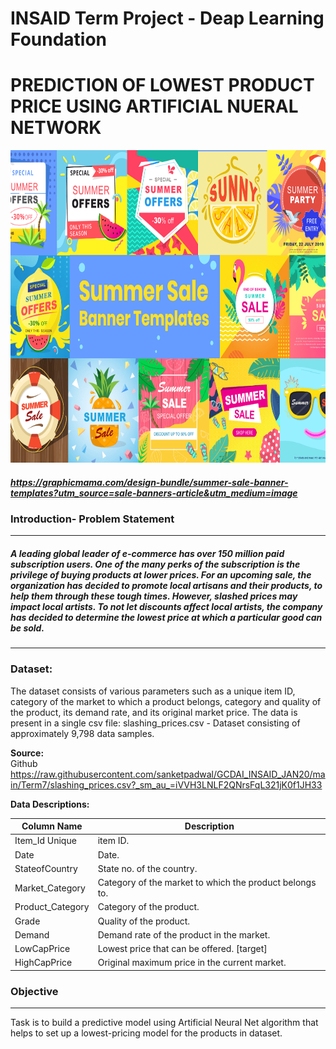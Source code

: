 # INSAID Term Project - Deap Learning Foundation
# **PREDICTION OF LOWEST PRODUCT PRICE USING ARTIFICIAL NUERAL NETWORK**
<img src="https://github.com/sanketpadwal/GCDAI_INSAID_JAN20/blob/main/Term7/60184848bf83e-Summer%20Sale%20Banner%20Templates.png?raw=true" width="1000" height="500" />

##### https://graphicmama.com/design-bundle/summer-sale-banner-templates?utm_source=sale-banners-article&utm_medium=image



### **Introduction- Problem Statement**
---
##### A leading global leader of e-commerce has over 150 million paid subscription users. One of the many perks of the subscription is the privilege of buying products at lower prices. For an upcoming sale, the organization has decided to promote local artisans and their products, to help them through these tough times. However, slashed prices may impact local artists. To not let discounts affect local artists, the company has decided to determine the lowest price at which a particular good can be sold.
---

### **Dataset:**
The dataset consists of various parameters such as a unique item ID, category of the market to which a product belongs, category and quality of the product, its demand rate, and its original market price. The data is present in a single csv file: slashing_prices.csv - Dataset consisting of approximately 9,798 data samples.

**Source:**<br> 
Github <br> https://raw.githubusercontent.com/sanketpadwal/GCDAI_INSAID_JAN20/main/Term7/slashing_prices.csv?_sm_au_=iVVH3LNLF2QNrsFqL321jK0f1JH33


**Data Descriptions:** 

| Column Name           | Description |
|-----------------------|-------------|
| Item_Id Unique        | item ID. |
| Date                  | Date.
| StateofCountry        | State no. of the country.
| Market_Category       | Category of the market to which the product belongs to. |
| Product_Category      | Category of the product.
| Grade                 | Quality of the product.
| Demand                |Demand rate of the product in the market.
|LowCapPrice            |Lowest price that can be offered. [target]
| HighCapPrice          |Original maximum price in the current market.


### **Objective**
---
Task is to build a predictive model using Artificial Neural Net algorithm that helps to set up a lowest-pricing model for the products in dataset.
